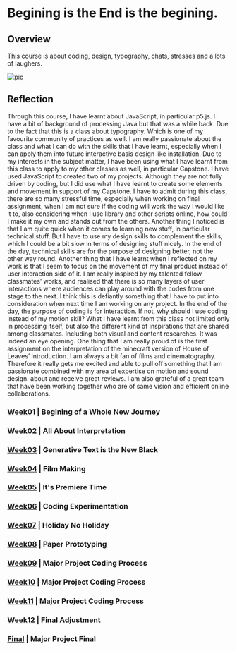 # Begining is the End is the begining. 
## Overview 

This course is about coding, design, typography, chats, stresses and a lots of laughers. 


![pic](https://wwsiyang.github.io/CODEWORD/images/dp.gif)


## Reflection

Through this course, I have learnt about JavaScript, in particular p5.js. I have a bit of background of processing Java but that was a while back. Due to the fact that this is a class about typography. Which is one of my favourite community of practices as well. I am really passionate about the class and what I can do with the skills that I have learnt, especially when I can apply them into future interactive basis design like installation. Due to my interests in the subject matter, I have been using what I have learnt from this class to apply to my other classes as well, in particular Capstone. I have used JavaScript to created two of my projects. Although they are not fully driven by coding, but I did use what I have learnt to create some elements and movement in support of my Capstone. I have to admit during this class, there are so many stressful time, especially when working on final assignment, when I am not sure if the coding will work the way I would like it to, also considering when I use library and other scripts online, how could I make it my own and stands out from the others. Another thing I noticed is that I am quite quick when it comes to learning new stuff, in particular technical stuff. But I have to use my design skills to complement the skills, which I could be a bit slow in terms of designing stuff nicely. In the end of the day, technical skills are for the purpose of designing better, not the other way round. Another thing that I have learnt when I reflected on my work is that I seem to focus on the movement of my final product instead of user interaction side of it. I am really inspired by my talented fellow classmates’ works, and realised that there is so many layers of user interactions where audiences can play around with the codes from one stage to the next. I think this is defiantly something that I have to put into consideration when next time I am working on any project. In the end of the day, the purpose of coding is for interaction. If not, why should I use coding instead of my motion skill? What I have learnt from this class not limited only in processing itself, but also the different kind of inspirations that are shared among classmates. Including both visual and content researches. It was indeed an eye opening. One thing that I am really proud of is the first assignment on the interpretation of the minecraft version of House of Leaves’ introduction. I am always a bit fan of films and cinematography. Therefore it really gets me excited and able to pull off something that I am passionate combined with my area of expertise on motion and sound design. about and receive great reviews. I am also grateful of a great team that have been working together who are of same vision and efficient online collaborations.

### [Week01](https://github.com/WWsiyang/CODEWORD/tree/master/SKO/Week_01) | Begining of a Whole New Journey

### [Week02](https://github.com/WWsiyang/CODEWORD/tree/master/SKO/Week_02) | All About Interpretation

### [Week03](https://github.com/WWsiyang/CODEWORD/tree/master/SKO/Week_03) | Generative Text is the New Black

### [Week04](https://github.com/WWsiyang/CODEWORD/tree/master/SKO/Week_04) | Film Making

### [Week05](https://github.com/WWsiyang/CODEWORD/tree/master/SKO/Week_05) | It's Premiere Time

### [Week06](https://github.com/WWsiyang/CODEWORD/tree/master/SKO/Week_06) | Coding Experimentation

### [Week07](https://github.com/WWsiyang/CODEWORD/tree/master/SKO/Week_07) | Holiday No Holiday

### [Week08](https://github.com/WWsiyang/CODEWORD/tree/master/SKO/Week_08) | Paper Prototyping

### [Week09](https://github.com/WWsiyang/CODEWORD/tree/master/SKO/Week_09) | Major Project Coding Process

### [Week10](https://github.com/WWsiyang/CODEWORD/tree/master/SKO/Week_10) | Major Project Coding Process

### [Week11](https://github.com/WWsiyang/CODEWORD/tree/master/SKO/Week_11) | Major Project Coding Process

### [Week12](https://github.com/WWsiyang/CODEWORD/tree/master/SKO/Week_12) | Final Adjustment

### [Final](https://wwsiyang.github.io/CODEWORD/SKO/Final_Assignment/Textparticle_151020_rain_1/) | Major Project Final
